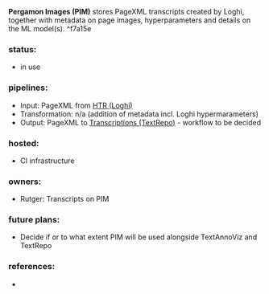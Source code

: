 **Pergamon Images (PIM)** stores PageXML transcripts created by Loghi, together with metadata on page images, hyperparameters and details on the ML model(s). ^f7a15e

### status:

- in use

### pipelines:

- Input: PageXML from [HTR (Loghi)](HTR%20(Loghi).md)
- Transformation: n/a (addition of metadata incl. Loghi hypermarameters)
- Output: PageXML to [Transcriptions (TextRepo)](Transcriptions%20(TextRepo).md) - workflow to be decided

### hosted:

- CI infrastructure

### owners:

- Rutger: Transcripts on PIM

### future plans:  

- Decide if or to what extent PIM will be used alongside TextAnnoViz and TextRepo

### references:

- 